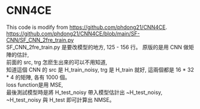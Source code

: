 # CNN4CE
This code is modify from https://github.com/phdong21/CNN4CE.  
https://github.com/phdong21/CNN4CE/blob/main/SF-CNN/SF_CNN_2fre_train.py  
SF_CNN_2fre_train.py 是要改模型的地方, 125 - 156 行。
原版的是用 CNN 做矩陣的估計,  
前面的 src, trg 怎麽生出來的可以不用知道,  
知道這個 CNN 的 src 是 H_train_noisy, trg 是 H_train 就好, 這兩個都是 16 * 32 * 4 的矩陣, 各有 1000 個。  
loss function是用 MSE,  
最後測試模型時是將 H_test_noisy 帶入模型估計出 ~H_test_noisy,  
~H_test_noisy 與 H_test 即可計算出 NMSE。
